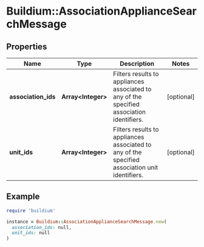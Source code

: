 # Buildium::AssociationApplianceSearchMessage

## Properties

| Name | Type | Description | Notes |
| ---- | ---- | ----------- | ----- |
| **association_ids** | **Array&lt;Integer&gt;** | Filters results to appliances associated to any of the specified association identifiers. | [optional] |
| **unit_ids** | **Array&lt;Integer&gt;** | Filters results to appliances associated to any of the specified association unit identifiers. | [optional] |

## Example

```ruby
require 'buildium'

instance = Buildium::AssociationApplianceSearchMessage.new(
  association_ids: null,
  unit_ids: null
)
```

